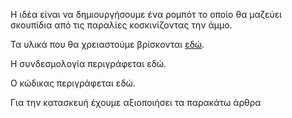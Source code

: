 Η ιδέα είναι να δημιουργήσουμε ένα ρομπότ το οποίο θα μαζεύει σκουπίδια από τις παραλίες κοσκινίζοντας την άμμο.

Τα υλικά που θα χρειαστούμε βρίσκονται [εδώ](https://github.com/ezeakis/ellak_20192020_teamB/blob/master/%CE%A5%CE%BB%CE%B9%CE%BA%CE%AC).

Η συνδεσμολογία περιγράφεται εδώ.

Ο κώδικας περιγράφεται εδώ.

Για την κατασκευή έχουμε αξιοποιήσει τα παρακάτω άρθρα
